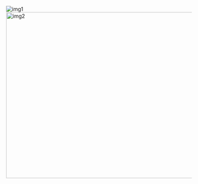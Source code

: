 ![img1](https://github.com/user-attachments/assets/6b97370b-8869-4044-868a-a98535b2fd51)
<img width="693" height="452" alt="img2" src="https://github.com/user-attachments/assets/5e9fd6d2-861b-402b-b389-65b9c1d21749" />
